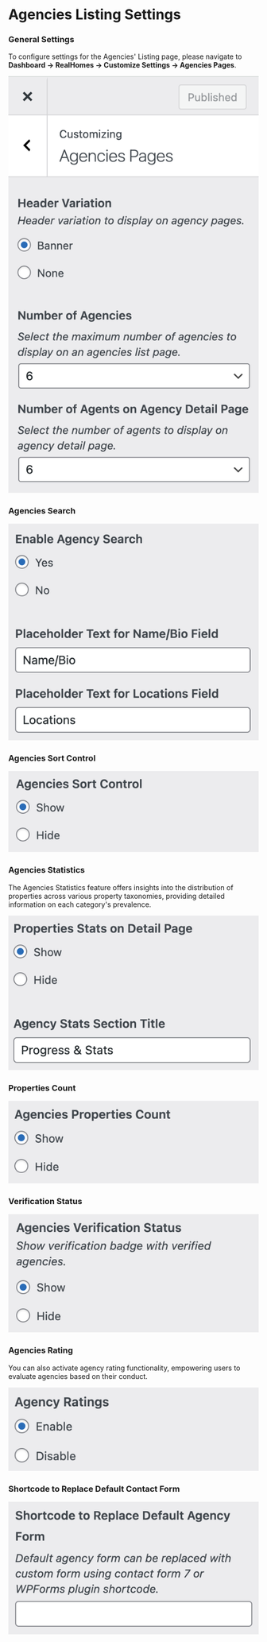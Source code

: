 # Agencies Listing Settings

### General Settings

To configure settings for the Agencies' Listing page, please navigate to **Dashboard → RealHomes → Customize Settings → Agencies Pages**.

![Agents Listing Settings](images/agency/agency-settings.png)

### Agencies Search

![Agents Listing Settings](images/agency/agency-search.png)

### Agencies Sort Control

![Agents Listing Settings](images/agency/agency-sort-control.png)

### **Agencies Statistics**

The Agencies Statistics feature offers insights into the distribution of properties across various property taxonomies, providing detailed information on each category's prevalence.

![Agents Listing Settings](images/agency/agency-properties-stats.png)

### Properties Count

![Agents Listing Settings](images/agency/agency-properties-count.png)

### Verification Status

![Agents Listing Settings](images/agency/agency-verification-status.png)

### **Agencies Rating**

You can also activate agency rating functionality, empowering users to evaluate agencies based on their conduct.

![Agents Listing Settings](images/agency/agency-ratings.png)

### Shortcode to Replace Default Contact Form

![Agents Listing Settings](images/agency/replace-agency-shortcode.png)